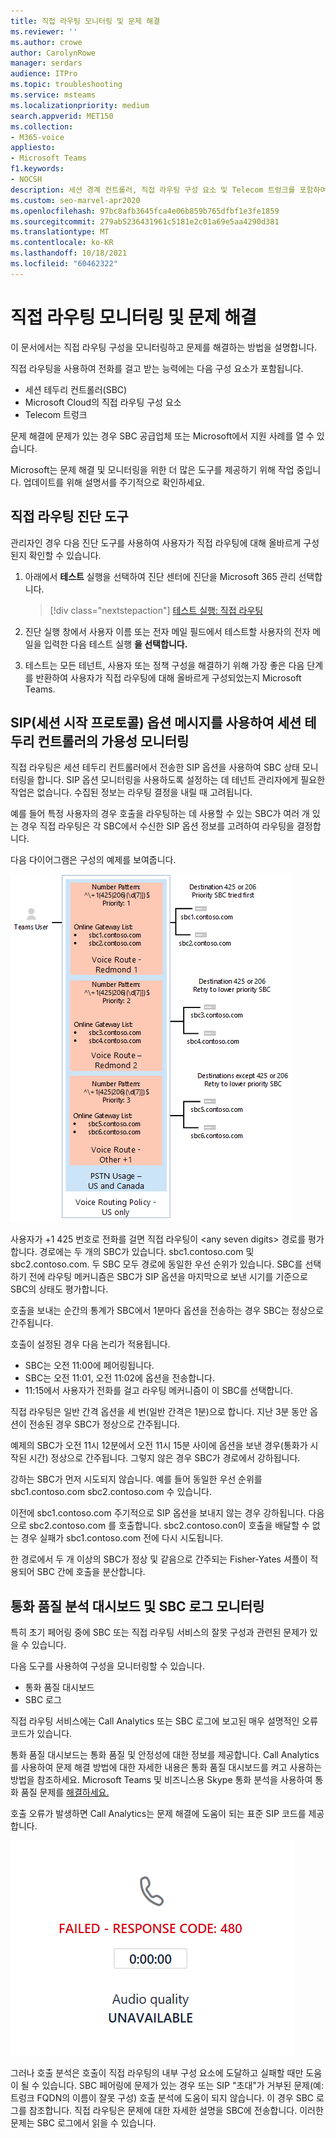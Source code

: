 ```yaml
---
title: 직접 라우팅 모니터링 및 문제 해결
ms.reviewer: ''
ms.author: crowe
author: CarolynRowe
manager: serdars
audience: ITPro
ms.topic: troubleshooting
ms.service: msteams
ms.localizationpriority: medium
search.appverid: MET150
ms.collection:
- M365-voice
appliesto:
- Microsoft Teams
f1.keywords:
- NOCSH
description: 세션 경계 컨트롤러, 직접 라우팅 구성 요소 및 Telecom 트렁크를 포함하여 직접 라우팅 구성을 모니터링하고 문제를 해결하는 방법에 대해 자세히 알아보습니다.
ms.custom: seo-marvel-apr2020
ms.openlocfilehash: 97bc8afb3645fca4e06b859b765dfbf1e3fe1859
ms.sourcegitcommit: 279ab5236431961c5181e2c01a69e5aa4290d381
ms.translationtype: MT
ms.contentlocale: ko-KR
ms.lasthandoff: 10/18/2021
ms.locfileid: "60462322"
---
```

# <a name="monitor-and-troubleshoot-direct-routing"></a>직접 라우팅 모니터링 및 문제 해결

이 문서에서는 직접 라우팅 구성을 모니터링하고 문제를 해결하는 방법을 설명합니다. 

직접 라우팅을 사용하여 전화를 걸고 받는 능력에는 다음 구성 요소가 포함됩니다. 

- 세션 테두리 컨트롤러(SBC) 
- Microsoft Cloud의 직접 라우팅 구성 요소 
- Telecom 트렁크 

문제 해결에 문제가 있는 경우 SBC 공급업체 또는 Microsoft에서 지원 사례를 열 수 있습니다. 

Microsoft는 문제 해결 및 모니터링을 위한 더 많은 도구를 제공하기 위해 작업 중입니다. 업데이트를 위해 설명서를 주기적으로 확인하세요. 

## <a name="direct-routing-diagnostic-tool"></a>직접 라우팅 진단 도구

관리자인 경우 다음 진단 도구를 사용하여 사용자가 직접 라우팅에 대해 올바르게 구성된지 확인할 수 있습니다.

1. 아래에서 **테스트** 실행을 선택하여 진단 센터에 진단을 Microsoft 365 관리 선택합니다. 

   > [!div class="nextstepaction"]
   > [테스트 실행: 직접 라우팅](https://aka.ms/TeamsDirectRoutingDiag)

2. 진단 실행 창에서 사용자 이름 또는 전자 메일 필드에서  테스트할 사용자의 전자 메일을 입력한 다음 테스트 실행 **을 선택합니다.**

3. 테스트는 모든 테넌트, 사용자 또는 정책 구성을 해결하기 위해 가장 좋은 다음 단계를 반환하여 사용자가 직접 라우팅에 대해 올바르게 구성되었는지 Microsoft Teams.

## <a name="monitoring-availability-of-session-border-controllers-using-session-initiation-protocol-sip-options-messages"></a>SIP(세션 시작 프로토콜) 옵션 메시지를 사용하여 세션 테두리 컨트롤러의 가용성 모니터링

직접 라우팅은 세션 테두리 컨트롤러에서 전송한 SIP 옵션을 사용하여 SBC 상태 모니터링을 합니다. SIP 옵션 모니터링을 사용하도록 설정하는 데 테넌트 관리자에게 필요한 작업은 없습니다. 수집된 정보는 라우팅 결정을 내릴 때 고려됩니다. 

예를 들어 특정 사용자의 경우 호출을 라우팅하는 데 사용할 수 있는 SBC가 여러 개 있는 경우 직접 라우팅은 각 SBC에서 수신한 SIP 옵션 정보를 고려하여 라우팅을 결정합니다. 

다음 다이어그램은 구성의 예제를 보여줍니다. 

![SIP 옵션 구성 예제입니다.](media/sip-options-config-example.png)

사용자가 +1 425 번호로 전화를 걸면 직접 라우팅이 \<any seven digits> 경로를 평가합니다. 경로에는 두 개의 SBC가 있습니다. sbc1.contoso.com 및 sbc2.contoso.com. 두 SBC 모두 경로에 동일한 우선 순위가 있습니다. SBC를 선택하기 전에 라우팅 메커니즘은 SBC가 SIP 옵션을 마지막으로 보낸 시기를 기준으로 SBC의 상태도 평가합니다. 

호출을 보내는 순간의 통계가 SBC에서 1분마다 옵션을 전송하는 경우 SBC는 정상으로 간주됩니다.  

호출이 설정된 경우 다음 논리가 적용됩니다.

- SBC는 오전 11:00에 페어링됩니다.  
- SBC는 오전 11:01, 오전 11:02에 옵션을 전송합니다.  
- 11:15에서 사용자가 전화를 걸고 라우팅 메커니즘이 이 SBC를 선택합니다. 

직접 라우팅은 일반 간격 옵션을 세 번(일반 간격은 1분)으로 합니다. 지난 3분 동안 옵션이 전송된 경우 SBC가 정상으로 간주됩니다.

예제의 SBC가 오전 11시 12분에서 오전 11시 15분 사이에 옵션을 보낸 경우(통화가 시작된 시간) 정상으로 간주됩니다. 그렇지 않은 경우 SBC가 경로에서 강하됩니다. 

강하는 SBC가 먼저 시도되지 않습니다. 예를 들어 동일한 우선 순위를 sbc1.contoso.com sbc2.contoso.com 수 있습니다.  

이전에 sbc1.contoso.com 주기적으로 SIP 옵션을 보내지 않는 경우 강하됩니다. 다음으로 sbc2.contoso.com 를 호출합니다. sbc2.contoso.con이 호출을 배달할 수 없는 경우 실패가 sbc1.contoso.com 전에 다시 시도됩니다. 

한 경로에서 두 개 이상의 SBC가 정상 및 같음으로 간주되는 Fisher-Yates 셔플이 적용되어 SBC 간에 호출을 분산합니다.

## <a name="monitor-call-quality-analytics-dashboard-and-sbc-logs"></a>통화 품질 분석 대시보드 및 SBC 로그 모니터링 
 
특히 초기 페어링 중에 SBC 또는 직접 라우팅 서비스의 잘못 구성과 관련된 문제가 있을 수 있습니다. 

다음 도구를 사용하여 구성을 모니터링할 수 있습니다.  
 
- 통화 품질 대시보드 
- SBC 로그 

직접 라우팅 서비스에는 Call Analytics 또는 SBC 로그에 보고된 매우 설명적인 오류 코드가 있습니다. 

통화 품질 대시보드는 통화 품질 및 안정성에 대한 정보를 제공합니다. Call Analytics를 사용하여 문제 해결 방법에 [](/SkypeForBusiness/using-call-quality-in-your-organization/turning-on-and-using-call-quality-dashboard) 대한 자세한 내용은 통화 품질 대시보드를 켜고 사용하는 방법을 참조하세요. Microsoft Teams 및 비즈니스용 Skype 통화 분석을 사용하여 통화 품질 문제를 [해결하세요.](/SkypeForBusiness/using-call-quality-in-your-organization/use-call-analytics-to-troubleshoot-poor-call-quality) 

호출 오류가 발생하면 Call Analytics는 문제 해결에 도움이 되는 표준 SIP 코드를 제공합니다. 

![호출 오류에 대한 샘플 SIP 코드입니다.](media/failed-response-code.png)

그러나 호출 분석은 호출이 직접 라우팅의 내부 구성 요소에 도달하고 실패할 때만 도움이 될 수 있습니다. SBC 페어링에 문제가 있는 경우 또는 SIP "초대"가 거부된 문제(예: 트렁크 FQDN의 이름이 잘못 구성) 호출 분석에 도움이 되지 않습니다. 이 경우 SBC 로그를 참조합니다. 직접 라우팅은 문제에 대한 자세한 설명을 SBC에 전송합니다. 이러한 문제는 SBC 로그에서 읽을 수 있습니다.
